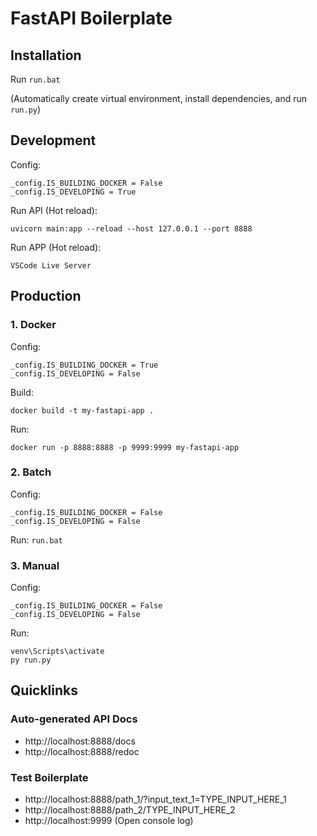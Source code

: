 # FastAPI Boilerplate

## Installation

Run `run.bat` 

(Automatically create virtual environment, install dependencies, and run `run.py`)

## Development

Config:
```
_config.IS_BUILDING_DOCKER = False
_config.IS_DEVELOPING = True
```

Run API (Hot reload):
```
uvicorn main:app --reload --host 127.0.0.1 --port 8888
```

Run APP (Hot reload):

`VSCode Live Server`

## Production

### 1. Docker

Config:
```
_config.IS_BUILDING_DOCKER = True
_config.IS_DEVELOPING = False
```

Build:
```
docker build -t my-fastapi-app .
```

Run:
```
docker run -p 8888:8888 -p 9999:9999 my-fastapi-app
```

### 2. Batch

Config:
```
_config.IS_BUILDING_DOCKER = False
_config.IS_DEVELOPING = False
```

Run:
`run.bat`

### 3. Manual

Config:
```
_config.IS_BUILDING_DOCKER = False
_config.IS_DEVELOPING = False
```

Run:
```
venv\Scripts\activate
py run.py
```

## Quicklinks

### Auto-generated API Docs
* http://localhost:8888/docs
* http://localhost:8888/redoc

### Test Boilerplate
* http://localhost:8888/path_1/?input_text_1=TYPE_INPUT_HERE_1
* http://localhost:8888/path_2/TYPE_INPUT_HERE_2
* http://localhost:9999 (Open console log)